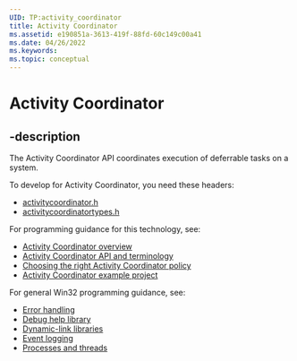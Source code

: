 ```yaml
---
UID: TP:activity_coordinator
title: Activity Coordinator
ms.assetid: e190851a-3613-419f-88fd-60c149c00a41
ms.date: 04/26/2022
ms.keywords: 
ms.topic: conceptual
---
```


# Activity Coordinator

## -description

The Activity Coordinator API coordinates execution of deferrable tasks on a system.

To develop for Activity Coordinator, you need these headers:

* [activitycoordinator.h](../activitycoordinator/index.md)
* [activitycoordinatortypes.h](../activitycoordinatortypes/index.md)

For programming guidance for this technology, see:

* [Activity Coordinator overview](/windows/win32/activity_coordinator/activity-coordinator-api-overview)
* [Activity Coordinator API and terminology](/windows/win32/activity_coordinator/activity-coordinator-api-and-terminology)
* [Choosing the right Activity Coordinator policy](/windows/win32/activity_coordinator/choosing-the-right-activity-coordinator-policy)
* [Activity Coordinator example project](/windows/win32/activity_coordinator/activity-coordinator-example-project)

For general Win32 programming guidance, see:

* [Error handling](/windows/win32/debug)
* [Debug help library](/windows/win32/debug)
* [Dynamic-link libraries](/windows/win32/dlls)
* [Event logging](/windows/win32/eventlog)
* [Processes and threads](/windows/win32/procthread)
